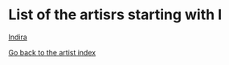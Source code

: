 # List of the artisrs starting with I

[Indira](indira.md)

[Go back to the artist index](../index.md)
